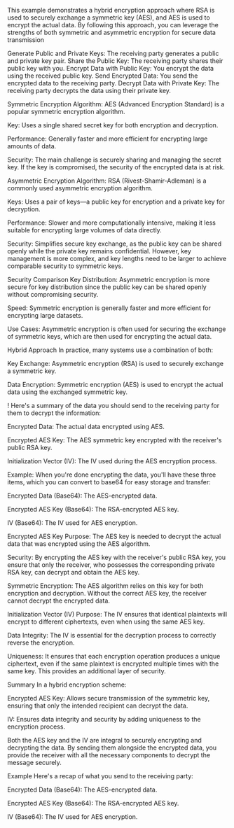 This example demonstrates a hybrid encryption approach where RSA is used to securely exchange a symmetric key (AES), and AES is used to encrypt the actual data. By following this approach, you can leverage the strengths of both symmetric and asymmetric encryption for secure data transmission

Generate Public and Private Keys: The receiving party generates a public and private key pair.
Share the Public Key: The receiving party shares their public key with you.
Encrypt Data with Public Key: You encrypt the data using the received public key.
Send Encrypted Data: You send the encrypted data to the receiving party.
Decrypt Data with Private Key: The receiving party decrypts the data using their private key.


Symmetric Encryption
Algorithm: AES (Advanced Encryption Standard) is a popular symmetric encryption algorithm.

Key: Uses a single shared secret key for both encryption and decryption.

Performance: Generally faster and more efficient for encrypting large amounts of data.

Security: The main challenge is securely sharing and managing the secret key. If the key is compromised, the security of the encrypted data is at risk.

Asymmetric Encryption
Algorithm: RSA (Rivest-Shamir-Adleman) is a commonly used asymmetric encryption algorithm.

Keys: Uses a pair of keys—a public key for encryption and a private key for decryption.

Performance: Slower and more computationally intensive, making it less suitable for encrypting large volumes of data directly.

Security: Simplifies secure key exchange, as the public key can be shared openly while the private key remains confidential. However, key management is more complex, and key lengths need to be larger to achieve comparable security to symmetric keys.

Security Comparison
Key Distribution: Asymmetric encryption is more secure for key distribution since the public key can be shared openly without compromising security.

Speed: Symmetric encryption is generally faster and more efficient for encrypting large datasets.

Use Cases: Asymmetric encryption is often used for securing the exchange of symmetric keys, which are then used for encrypting the actual data.

Hybrid Approach
In practice, many systems use a combination of both:

Key Exchange: Asymmetric encryption (RSA) is used to securely exchange a symmetric key.

Data Encryption: Symmetric encryption (AES) is used to encrypt the actual data using the exchanged symmetric key.


! Here's a summary of the data you should send to the receiving party for them to decrypt the information:

Encrypted Data: The actual data encrypted using AES.

Encrypted AES Key: The AES symmetric key encrypted with the receiver's public RSA key.

Initialization Vector (IV): The IV used during the AES encryption process.

Example:
When you're done encrypting the data, you'll have these three items, which you can convert to base64 for easy storage and transfer:

Encrypted Data (Base64): The AES-encrypted data.

Encrypted AES Key (Base64): The RSA-encrypted AES key.

IV (Base64): The IV used for AES encryption.


Encrypted AES Key
Purpose: The AES key is needed to decrypt the actual data that was encrypted using the AES algorithm.

Security: By encrypting the AES key with the receiver's public RSA key, you ensure that only the receiver, who possesses the corresponding private RSA key, can decrypt and obtain the AES key.

Symmetric Encryption: The AES algorithm relies on this key for both encryption and decryption. Without the correct AES key, the receiver cannot decrypt the encrypted data.

Initialization Vector (IV)
Purpose: The IV ensures that identical plaintexts will encrypt to different ciphertexts, even when using the same AES key.

Data Integrity: The IV is essential for the decryption process to correctly reverse the encryption.

Uniqueness: It ensures that each encryption operation produces a unique ciphertext, even if the same plaintext is encrypted multiple times with the same key. This provides an additional layer of security.

Summary
In a hybrid encryption scheme:

Encrypted AES Key: Allows secure transmission of the symmetric key, ensuring that only the intended recipient can decrypt the data.

IV: Ensures data integrity and security by adding uniqueness to the encryption process.

Both the AES key and the IV are integral to securely encrypting and decrypting the data. By sending them alongside the encrypted data, you provide the receiver with all the necessary components to decrypt the message securely.

Example
Here's a recap of what you send to the receiving party:

Encrypted Data (Base64): The AES-encrypted data.

Encrypted AES Key (Base64): The RSA-encrypted AES key.

IV (Base64): The IV used for AES encryption.
